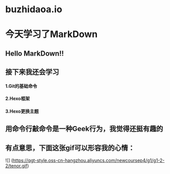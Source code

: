 # buzhidaoa.io
# 今天学习了MarkDown
## Hello MarkDown!!
## 接下来我还会学习
#### 1.Git的基础命令
#### 2.Hexo框架
#### 3.Hexo更换主题
## 用命令行敲命令是一种Geek行为，我觉得还挺有趣的
## 有点意思，下面这张gif可以形容我的心情：
![] (https://qgt-style.oss-cn-hangzhou.aliyuncs.com/newcoursep4/g1/g1-2-2/tenor.gif)
